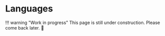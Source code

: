# Languages

!!! warning "Work in progress"
    This page is still under construction. Please come back later. :construction_worker:
